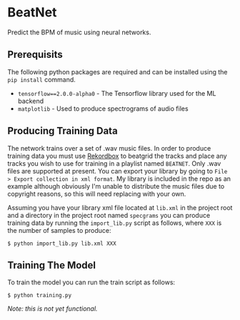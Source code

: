 # BeatNet

Predict the BPM of music using neural networks.

## Prerequisits

The following python packages are required and can be installed using the `pip install` command.

* `tensorflow==2.0.0-alpha0` - The Tensorflow library used for the ML backend
* `matplotlib` - Used to produce spectrograms of audio files

## Producing Training Data

The network trains over a set of .wav music files. In order to produce training data you must use [Rekordbox](https://rekordbox.com/) to beatgrid the tracks and place any tracks you wish to use for training in a playlist named `BEATNET`. Only .wav files are supported at present. You can export your library by going to `File > Export collection in xml format`. My library is included in the repo as an example although obviously I'm unable to distribute the music files due to copyright reasons, so this will need replacing with your own.

Assuming you have your library xml file located at `lib.xml` in the project root and a directory in the project root named `specgrams` you can produce training data by running the `import_lib.py` script as follows, where `XXX` is the number of samples to produce:

    $ python import_lib.py lib.xml XXX
    
## Training The Model

To train the model you can run the train script as follows:

    $ python training.py
    
*Note: this is not yet functional.*
